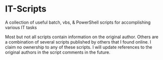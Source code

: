 # IT-Scripts
A collection of useful batch, vbs, &amp; PowerShell scripts for accomplishing various IT tasks


Most but not all scripts contain information on the original author. Others are a combination of several scripts published by others that I found online. I claim no ownership to any of these scripts. I will update references to the original authors in the script comments in the future.

